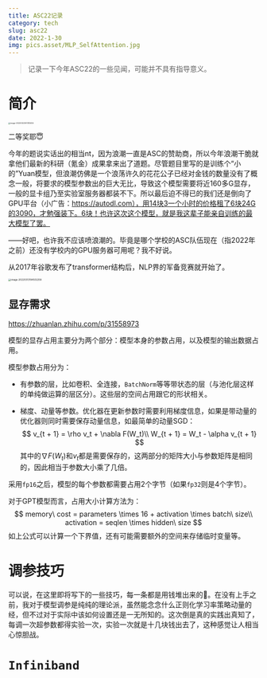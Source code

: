 ```yaml
---
title: ASC22记录
category: tech
slug: asc22
date: 2022-1-30
img: pics.asset/MLP_SelfAttention.jpg
---
```


> 记录一下今年ASC22的一些见闻，可能并不具有指导意义。
>
> <!-- end -->

# 简介

<img src="../../../../../../Users/%E7%8E%8B%E5%8D%9A%E4%BC%9F/AppData/Roaming/Typora/typora-user-images/image-20220322001312455.png" alt="image-20220322001312455" style="zoom:25%;" />

二等奖耶😇

今年的题说实话出的相当nt，因为浪潮一直是ASC的赞助商，所以今年浪潮干脆就拿他们最新的科研（氪金）成果拿来出了道题。尽管题目里写的是训练个“小的”Yuan模型，但浪潮仿佛是一个浪荡许久的花花公子已经对金钱的数量没有了概念一般，将要求的模型参数出的巨大无比，导致这个模型需要将近160多G显存，一般的显卡组乃至实验室服务器都装不下。所以最后迫不得已的我们还是倒向了GPU平台（小广告：https://autodl.com），用14块3一个小时的价格租了6块24G的3090，才勉强装下。6块！也许这次这个模型，就是我这辈子能亲自训练的最大模型了罢。

——好吧，也许我不应该喷浪潮的。毕竟是哪个学校的ASC队伍现在（指2022年之前）还没有学校内的GPU服务器可用呢？我不好说。



从2017年谷歌发布了transformer结构后，NLP界的军备竞赛就开始了。

<img src="pics.asset/image-20220313194502258.png" alt="image-20220313194502258" style="zoom:33%;" />

## 显存需求

https://zhuanlan.zhihu.com/p/31558973

模型的显存占用主要分为两个部分：模型本身的参数占用，以及模型的输出数据占用。

模型参数占用分为：

* 有参数的层，比如卷积、全连接，`BatchNorm`等等带状态的层（与池化层这样的单纯做运算的层区分）。这些层的空间占用跟它的形状相关。

* 梯度、动量等参数。优化器在更新参数时需要利用梯度信息，如果是带动量的优化器则同时需要保存动量信息，如最简单的动量SGD：
    $$
    v_{t + 1} = \rho v_t + \nabla F(W_t)\\
    W_{t + 1} = W_t - \alpha v_{t + 1}
    $$
    其中的$\nabla F(W_t)$和$v_t$都是需要保存的，这两部分的矩阵大小与参数矩阵是相同的，因此相当于参数大小乘了几倍。

采用`fp16`之后，模型的每个参数都需要占用2个字节（如果`fp32`则是4个字节）。

对于GPT模型而言，占用大小计算方法为：
$$
memory\ cost = parameters \times 16 + activation \times batch\ size\\
activation = seqlen \times hidden\ size
$$
如上公式可以计算一个下界值，还有可能需要额外的空间来存储临时变量等。

# 调参技巧

可以说，在这里即将写下的一些技巧，每一条都是用钱堆出来的🤣。在没有上手之前，我对于模型调参是纯纯的理论派，虽然能念念什么正则化学习率策略动量的经，但不过对于实际中该如何设置还是一无所知的。这次倒是真的实践出真知了，每调一次超参数都得实验一次，实验一次就是十几块钱出去了，这种感觉让人相当心惊胆战。



# `Infiniband`

